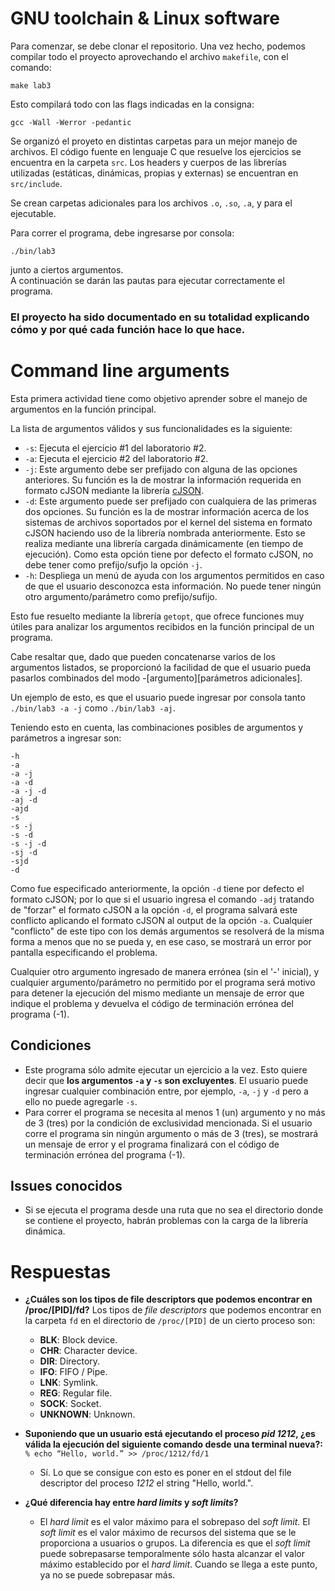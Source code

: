 # GNU toolchain & Linux software

Para comenzar, se debe clonar el repositorio. Una vez hecho, podemos compilar todo el proyecto aprovechando el archivo `makefile`, con el comando:

`make lab3`

Esto compilará todo con las flags indicadas en la consigna:

`gcc -Wall -Werror -pedantic`

Se organizó el proyeto en distintas carpetas para un mejor manejo de archivos. El código fuente en lenguaje C que resuelve los ejercicios se encuentra en la carpeta `src`. Los headers y cuerpos de las librerías utilizadas (estáticas, dinámicas, propias y externas) se encuentran en `src/include`.

Se crean carpetas adicionales para los archivos `.o`, `.so`, `.a`, y para el ejecutable.

Para correr el programa, debe ingresarse por consola:

`./bin/lab3`

junto a ciertos argumentos.  
A continuación se darán las pautas para ejecutar correctamente el programa.

### **El proyecto ha sido documentado en su totalidad explicando cómo y por qué cada función hace lo que hace.**

# Command line arguments
Esta primera actividad tiene como objetivo aprender sobre el manejo de argumentos en la función principal.

La lista de argumentos válidos y sus funcionalidades es la siguiente:

- `-s`: Ejecuta el ejercicio #1 del laboratorio #2.
- `-a`: Ejecuta el ejercicio #2 del laboratorio #2.
- `-j`: Este argumento debe ser prefijado con alguna de las opciones anteriores. Su función es la de mostrar la información requerida en formato cJSON mediante la librería [cJSON](https://github.com/DaveGamble/cJSON).
- `-d`: Este argumento puede ser prefijado con cualquiera de las primeras dos opciones. Su función es la de mostrar información acerca de los sistemas de archivos soportados por el kernel del sistema en formato cJSON haciendo uso de la librería nombrada anteriormente. Esto se realiza mediante una librería cargada dinámicamente (en tiempo de ejecución). Como esta opción tiene por defecto el formato cJSON, no debe tener como prefijo/sufjo la opción `-j`.
- `-h`: Despliega un menú de ayuda con los argumentos permitidos en caso de que el usuario desconozca esta información. No puede tener ningún otro argumento/parámetro como prefijo/sufijo.

Esto fue resuelto mediante la librería `getopt`, que ofrece funciones muy útiles para analizar los argumentos recibidos en la función principal de un programa.

Cabe resaltar que, dado que pueden concatenarse varios de los argumentos listados, se proporcionó la facilidad de que el usuario pueda pasarlos combinados del modo -[argumento][parámetros adicionales].

Un ejemplo de esto, es que el usuario puede ingresar por consola tanto `./bin/lab3 -a -j` como `./bin/lab3 -aj`.

Teniendo esto en cuenta, las combinaciones posibles de argumentos y parámetros a ingresar son:
```
-h
-a
-a -j
-a -d
-a -j -d
-aj -d
-ajd
-s
-s -j
-s -d
-s -j -d
-sj -d
-sjd
-d
```

Como fue especificado anteriormente, la opción `-d` tiene por defecto el formato cJSON; por lo que si el usuario ingresa el comando `-adj` tratando de "forzar" el formato cJSON a la opción `-d`, el programa salvará este conflicto aplicando el formato cJSON al output de la opción `-a`. Cualquier "conflicto" de este tipo con los demás argumentos se resolverá de la misma forma a menos que no se pueda y, en ese caso, se mostrará un error por pantalla especificando el problema.

Cualquier otro argumento ingresado de manera errónea (sin el '-' inicial), y cualquier argumento/parámetro no permitido por el programa será motivo para detener la ejecución del mismo mediante un mensaje de error que indique el problema y devuelva el código de terminación errónea del programa (-1).

## Condiciones

- Este programa sólo admite ejecutar un ejercicio a la vez. Esto quiere decir que **los argumentos `-a` y `-s` son excluyentes**. El usuario puede ingresar cualquier combinación entre, por ejemplo, `-a`, `-j` y `-d` pero a ello no puede agregarle `-s`.
- Para correr el programa se necesita al menos 1 (un) argumento y no más de 3 (tres) por la condición de exclusividad mencionada. Si el usuario corre el programa sin ningún argumento o más de 3 (tres), se mostrará un mensaje de error y el programa finalizará con el código de terminación errónea del programa (-1).

## Issues conocidos

- Si se ejecuta el programa desde una ruta que no sea el directorio donde se contiene el proyecto, habrán problemas con la carga de la librería dinámica.

# Respuestas

- **¿Cuáles son los tipos de file descriptors que podemos encontrar en /proc/[PID]/fd?**
    Los tipos de *file descriptors* que podemos encontrar en la carpeta `fd` en el directorio de `/proc/[PID]` de un cierto proceso son:
  - **BLK**: Block device.
  - **CHR**: Character device.
  - **DIR**: Directory.
  - **IFO**: FIFO / Pipe.
  - **LNK**: Symlink.
  - **REG**: Regular file.
  - **SOCK**: Socket.
  - **UNKNOWN**: Unknown.
- **Suponiendo que un usuario está ejecutando el proceso _pid 1212_, ¿es válida la ejecución del siguiente comando desde una terminal nueva?:**
`% echo “Hello, world.” >> /proc/1212/fd/1`
    - Sí. Lo que se consigue con esto es poner en el stdout del file descriptor del proceso *1212* el string "Hello, world.".
  
- **¿Qué diferencia hay entre _hard limits_ y _soft limits_?**
    - El *hard limit* es el valor máximo para el sobrepaso del *soft limit*. El *soft limit* es el valor máximo de recursos del sistema que se le proporciona a usuarios o grupos. La diferencia es que el *soft limit* puede sobrepasarse temporalmente sólo hasta alcanzar el valor máximo establecido por el *hard limit*. Cuando se llega a este punto, ya no se puede sobrepasar más.
